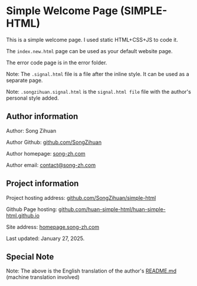 # Simple Welcome Page (SIMPLE-HTML)

This is a simple welcome page. I used static HTML+CSS+JS to code it.

The `index.new.html` page can be used as your default website page.

The error code page is in the error folder.

Note: The `.signal.html` file is a file after the inline style. It can be used as a separate page.

Note: `.songzihuan.signal.html` is the `signal.html file` file with the author's personal style added.

## Author information
Author: Song Zihuan

Author Github: [github.com/SongZihuan](https://github.com/SongZihuan)

Author homepage: [song-zh.com](https://song-zh.com)

Author email: contact@song-zh.com

## Project information
Project hosting address: [github.com/SongZihuan/simple-html](https://github.com/SongZihuan/simple-html)

Github Page hosting: [github.com/huan-simple-html/huan-simple-html.github.io](https://github.com/huan-simple-html/huan-simple-html.github.io)

Site address: [homepage.song-zh.com](https://homepage.song-zh.com/)

Last updated: January 27, 2025.

## Special Note
Note: The above is the English translation of the author's [README.md](/README.md) (machine translation involved)